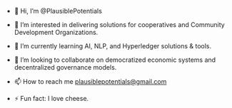 - 👋 Hi, I’m @PlausiblePotentials
- 👀 I’m interested in delivering solutions for cooperatives and Community Development Organizations.
- 🌱 I’m currently learning AI, NLP, and Hyperledger solutions & tools.
- 💞️ I’m looking to collaborate on democratized economic systems and decentralized governance models.
- 📫 How to reach me plausiblepotentials@gmail.com
  
- ⚡ Fun fact: I love cheese.

<!---
Cooperative Capital Communities Alliance (C3 Alliance)
Description
Welcome to the Cooperative Capital Communities Alliance (C3 Alliance), a project managed by Plausible Potentials Consulting (PPC). We are a consulting agency focused on delivering innovative solutions to cooperatives and community development trust organizations. Leveraging cutting-edge technologies like Blockchain, AI, and NLP, we aim to empower communities and cooperatives with state-of-the-art software applications.

In this repository, we focus on using Hyperledger Projects: Fabric, Indy, Aries, and Firefly, along with Google services like Firebase and Cloud. Our development is primarily in GoLang and Python.

Installation
To get started with the C3 Alliance project, ensure you have the following prerequisites:

Hyperledger Fabric, Indy, Aries, and Firefly
Google services (Firebase, Google Cloud, etc.)
GoLang and Python environments set up
Detailed installation instructions will be provided in the respective directories of this repository.

Usage
Our case study project revolves around a global association of cooperatives. Each cooperative is a Community Development Trust (CDT), operating as an autonomous sovereign entity. These CDTs perform various roles, such as Organization, Node, and Peer within a private, permissioned blockchain.

Community members also serve as Peers within the different channels on the blockchain.

Contributing
We welcome contributions to the C3 Alliance project. If you're interested in contributing, please:

Fork the repository.
Create a new branch for your feature or bug fix.
Make your changes and commit them with clear, descriptive messages.
Push your branch and submit a pull request.
Please ensure your code adheres to the existing style to maintain consistency.

License
[MIT]

This project is licensed under the [MIT] - LICENSE file information pending...

Contact
For any queries or support related to the C3 Alliance project, please contact:

John W. Fisher
Managing Director
Plausible Potentials Consulting
[Email plausiblepotentials@gmail.com]


--->
